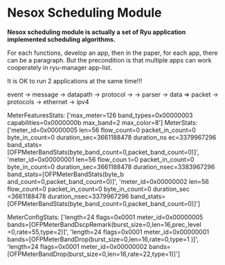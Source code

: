 Nesox Scheduling Module
======================

**Nesox scheduling module is actually a set of Ryu application implemented scheduling algorithms.**

For each functions, develop an app, then in the paper, for each app, there can be a paragraph.
But the precondition is that multiple apps can work cooperately in ryu-manager app-list.

It is OK to run 2 applications at the same time!!!



event -> message -> datapath -> protocol ->
							 -> parser
				 -> data => packet -> protocols -> ethernet
				 								-> ipv4


MeterFeaturesStats: ['max_meter=126 band_types=0x00000003 capabilities=0x0000000b max_band=2 max_color=8']
MeterStats: ['meter_id=0x00000005 len=56 flow_count=0 packet_in_count=0 byte_in_count=0 duration_sec=3661188478 duration_ns
ec=3379967296 band_stats=[OFPMeterBandStats(byte_band_count=0,packet_band_count=0)]', 'meter_id=0x00000001 len=56 flow_coun
t=0 packet_in_count=0 byte_in_count=0 duration_sec=3661188478 duration_nsec=3383967296 band_stats=[OFPMeterBandStats(byte_b
and_count=0,packet_band_count=0)]', 'meter_id=0x00000002 len=56 flow_count=0 packet_in_count=0 byte_in_count=0 duration_sec
=3661188478 duration_nsec=3379967296 band_stats=[OFPMeterBandStats(byte_band_count=0,packet_band_count=0)]']

MeterConfigStats: ['length=24 flags=0x0001 meter_id=0x00000005 bands=[OFPMeterBandDscpRemark(burst_size=0,len=16,prec_level
=0,rate=55,type=2)]', 'length=24 flags=0x0001 meter_id=0x00000001 bands=[OFPMeterBandDrop(burst_size=0,len=16,rate=0,type=1
)]', 'length=24 flags=0x0001 meter_id=0x00000002 bands=[OFPMeterBandDrop(burst_size=0,len=16,rate=22,type=1)]']

